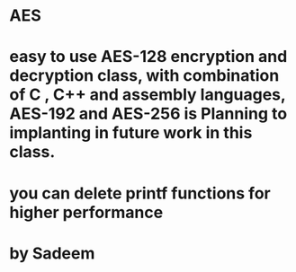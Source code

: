 # AES
# easy to use AES-128 encryption and decryption class, with combination of C , C++ and assembly languages, AES-192 and AES-256 is Planning to implanting in future work in this class.
# you can delete printf functions for higher performance
# by Sadeem

